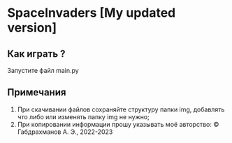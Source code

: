 # SpaceInvaders [My updated version]

## Как играть ?
Запустите файл main.py

## Примечания
1. При скачивании файлов сохраняйте структуру папки img, добавлять что либо или изменять папку img не нужно;
2. При копировании информации прошу указывать моё авторство:
   © Габдрахманов А. Э., 2022-2023

